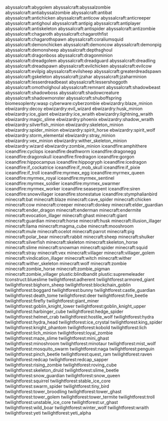 abyssalcraft:abygolem
abyssalcraft:abyssalzombie
abyssalcraft:antiabyssalzombie
abyssalcraft:antibat
abyssalcraft:antichicken
abyssalcraft:anticow
abyssalcraft:anticreeper
abyssalcraft:antighoul
abyssalcraft:antipig
abyssalcraft:antiplayer
abyssalcraft:antiskeleton
abyssalcraft:antispider
abyssalcraft:antizombie
abyssalcraft:chagaroth
abyssalcraft:chagarothfist
abyssalcraft:chagarothspawn
abyssalcraft:coraliumsquid
abyssalcraft:demonchicken
abyssalcraft:demoncow
abyssalcraft:demonpig
abyssalcraft:demonsheep
abyssalcraft:depthsghoul
abyssalcraft:dragonboss
abyssalcraft:dragonminion
abyssalcraft:dreadgolem
abyssalcraft:dreadguard
abyssalcraft:dreadling
abyssalcraft:dreadspawn
abyssalcraft:evilchicken
abyssalcraft:evilcow
abyssalcraft:evilpig
abyssalcraft:evilsheep
abyssalcraft:greaterdreadspawn
abyssalcraft:gskeleton
abyssalcraft:jzahar
abyssalcraft:jzaharminion
abyssalcraft:lesserdreadbeast
abyssalcraft:lessershoggoth
abyssalcraft:omotholghoul
abyssalcraft:remnant
abyssalcraft:shadowbeast
abyssalcraft:shadowboss
abyssalcraft:shadowcreature
abyssalcraft:shadowmonster
abyssalcraft:shuboffspring
biomesoplenty:wasp
cyberware:cyberzombie
ebwizardry:blaze_minion
ebwizardry:decoy
ebwizardry:evil_wizard
ebwizardry:husk_minion
ebwizardry:ice_giant
ebwizardry:ice_wraith
ebwizardry:lightning_wraith
ebwizardry:magic_slime
ebwizardry:phoenix
ebwizardry:shadow_wraith
ebwizardry:silverfish_minion
ebwizardry:skeleton_minion
ebwizardry:spider_minion
ebwizardry:spirit_horse
ebwizardry:spirit_wolf
ebwizardry:storm_elemental
ebwizardry:stray_minion
ebwizardry:vex_minion
ebwizardry:wither_skeleton_minion
ebwizardry:wizard
ebwizardry:zombie_minion
iceandfire:amphithere
iceandfire:cyclops
iceandfire:deathworm
iceandfire:dragonegg
iceandfire:dragonskull
iceandfire:firedragon
iceandfire:gorgon
iceandfire:hippocampus
iceandfire:hippogryph
iceandfire:icedragon
iceandfire:if_cockatrice
iceandfire:if_mob_skull
iceandfire:if_pixie
iceandfire:if_troll
iceandfire:myrmex_egg
iceandfire:myrmex_queen
iceandfire:myrmex_royal
iceandfire:myrmex_sentinel
iceandfire:myrmex_soldier
iceandfire:myrmex_swarmer
iceandfire:myrmex_worker
iceandfire:seaserpent
iceandfire:siren
iceandfire:snowvillager
iceandfire:stonestatue
iceandfire:stymphalianbird
minecraft:bat
minecraft:blaze
minecraft:cave_spider
minecraft:chicken
minecraft:cow
minecraft:creeper
minecraft:donkey
minecraft:elder_guardian
minecraft:ender_dragon
minecraft:enderman
minecraft:endermite
minecraft:evocation_illager
minecraft:ghast
minecraft:giant
minecraft:guardian
minecraft:horse
minecraft:husk
minecraft:illusion_illager
minecraft:llama
minecraft:magma_cube
minecraft:mooshroom
minecraft:mule
minecraft:ocelot
minecraft:parrot
minecraft:pig
minecraft:polar_bear
minecraft:rabbit
minecraft:sheep
minecraft:shulker
minecraft:silverfish
minecraft:skeleton
minecraft:skeleton_horse
minecraft:slime
minecraft:snowman
minecraft:spider
minecraft:squid
minecraft:stray
minecraft:vex
minecraft:villager
minecraft:villager_golem
minecraft:vindication_illager
minecraft:witch
minecraft:wither
minecraft:wither_skeleton
minecraft:wolf
minecraft:zombie
minecraft:zombie_horse
minecraft:zombie_pigman
minecraft:zombie_villager
plustic:blindbandit
plustic:supremeleader
tconstruct:blueslime
twilightforest:adherent
twilightforest:armored_giant
twilightforest:bighorn_sheep
twilightforest:blockchain_goblin
twilightforest:boggard
twilightforest:bunny
twilightforest:castle_guardian
twilightforest:death_tome
twilightforest:deer
twilightforest:fire_beetle
twilightforest:firefly
twilightforest:giant_miner
twilightforest:goblin_knight_lower
twilightforest:goblin_knight_upper
twilightforest:harbinger_cube
twilightforest:hedge_spider
twilightforest:helmet_crab
twilightforest:hostile_wolf
twilightforest:hydra
twilightforest:hydra_head
twilightforest:ice_crystal
twilightforest:king_spider
twilightforest:knight_phantom
twilightforest:kobold
twilightforest:lich
twilightforest:lich_minion
twilightforest:loyal_zombie
twilightforest:maze_slime
twilightforest:mini_ghast
twilightforest:minoshroom
twilightforest:minotaur
twilightforest:mist_wolf
twilightforest:mosquito_swarm
twilightforest:naga
twilightforest:penguin
twilightforest:pinch_beetle
twilightforest:quest_ram
twilightforest:raven
twilightforest:redcap
twilightforest:redcap_sapper
twilightforest:rising_zombie
twilightforest:roving_cube
twilightforest:skeleton_druid
twilightforest:slime_beetle
twilightforest:snow_guardian
twilightforest:snow_queen
twilightforest:squirrel
twilightforest:stable_ice_core
twilightforest:swarm_spider
twilightforest:tiny_bird
twilightforest:tower_broodling
twilightforest:tower_ghast
twilightforest:tower_golem
twilightforest:tower_termite
twilightforest:troll
twilightforest:unstable_ice_core
twilightforest:ur_ghast
twilightforest:wild_boar
twilightforest:winter_wolf
twilightforest:wraith
twilightforest:yeti
twilightforest:yeti_alpha